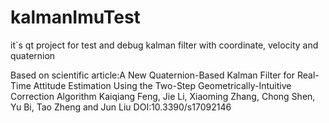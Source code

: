 # kalmanImuTest
it`s qt project for test and debug kalman filter with coordinate, velocity and quaternion

Based on scientific article:A New Quaternion-Based Kalman Filter for Real-Time Attitude Estimation Using the Two-Step
Geometrically-Intuitive Correction Algorithm
Kaiqiang Feng, Jie Li, Xiaoming Zhang, Chong Shen, Yu Bi, Tao Zheng and Jun Liu
DOI:10.3390/s17092146
